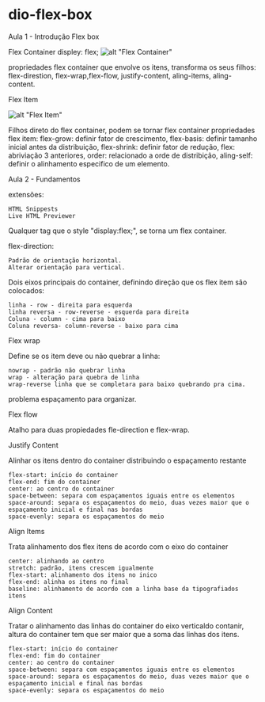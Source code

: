 # dio-flex-box

Aula 1 - Introdução Flex box

Flex Container
displey: flex;
![alt "Flex Container"](../dio-flex-box/public/img/flex-container.png)

propriedades flex container que envolve os itens, transforma os seus filhos:
flex-direstion, flex-wrap,flex-flow, justify-content, aling-items, aling-content.

Flex Item

![alt "Flex Item"](../dio-flex-box/public/img/flex-item.png)

Filhos direto do flex container, podem se tornar flex container
propriedades flex item: 
flex-grow: definir fator de crescimento,
flex-basis: definir tamanho inicial antes da distribuição,
flex-shrink: definir fator de redução,
flex: abriviação 3 anteriores,
order: relacionado a orde de distribição,
aling-self: definir o alinhamento especifico de um elemento.

Aula 2 - Fundamentos

extensões:

    HTML Snippests    
    Live HTML Previewer

Qualquer tag que o style "display:flex;", se torna um flex container.

flex-direction:

    Padrão de orientação horizontal.
    Alterar orientação para vertical.

Dois eixos principais do container, definindo direção que os flex item são colocados:

    linha - row - direita para esquerda
    linha reversa - row-reverse - esquerda para direita
    Coluna - column - cima para baixo
    Coluna reversa- column-reverse - baixo para cima

Flex wrap

Define se os item deve ou não quebrar a linha:

    nowrap - padrão não quebrar linha
    wrap - alteração para quebra de linha
    wrap-reverse linha que se completara para baixo quebrando pra cima.

problema espaçamento para organizar.

Flex flow

Atalho para duas propiedades fle-direction e flex-wrap.

Justify Content

Alinhar os itens dentro do container distribuindo o espaçamento restante

    flex-start: início do container
    flex-end: fim do container
    center: ao centro do container
    space-between: separa com espaçamentos iguais entre os elementos
    space-around: separa os espaçamentos do meio, duas vezes maior que o espaçamento inicial e final nas bordas
    space-evenly: separa os espaçamentos do meio

Align Items

Trata alinhamento dos flex itens de acordo com o eixo do container

    center: alinhando ao centro
    stretch: padrão, itens crescem igualmente
    flex-start: alinhamento dos itens no inico
    flex-end: alinha os itens no final
    baseline: alinhamento de acordo com a linha base da tipografiados itens


Align Content

Tratar o alinhamento das linhas do container do eixo verticaldo contanir, altura do container tem que ser maior que a soma das linhas dos itens.

    flex-start: início do container
    flex-end: fim do container
    center: ao centro do container
    space-between: separa com espaçamentos iguais entre os elementos
    space-around: separa os espaçamentos do meio, duas vezes maior que o espaçamento inicial e final nas bordas
    space-evenly: separa os espaçamentos do meio